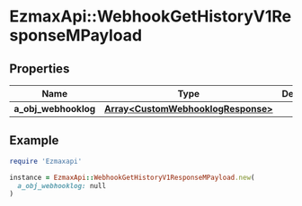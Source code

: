 # EzmaxApi::WebhookGetHistoryV1ResponseMPayload

## Properties

| Name | Type | Description | Notes |
| ---- | ---- | ----------- | ----- |
| **a_obj_webhooklog** | [**Array&lt;CustomWebhooklogResponse&gt;**](CustomWebhooklogResponse.md) |  |  |

## Example

```ruby
require 'Ezmaxapi'

instance = EzmaxApi::WebhookGetHistoryV1ResponseMPayload.new(
  a_obj_webhooklog: null
)
```

